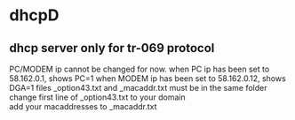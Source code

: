 # dhcpD
## dhcp server only for tr-069 protocol

PC/MODEM ip cannot be changed for now.
when PC ip has been set to 58.162.0.1, shows PC=1
when MODEM ip has been set to 58.162.0.12, shows DGA=1
files _option43.txt and _macaddr.txt must be in the same folder<BR>
change first line of _option43.txt to your domain<BR>
add your macaddresses to _macaddr.txt<BR>

